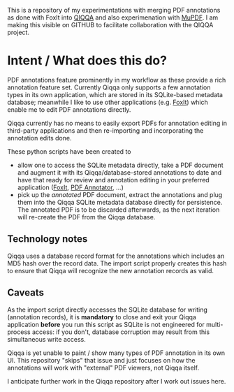 This is a repository of my experimentations with merging PDF
annotations as done with FoxIt into
[QIQQA](https://github.com/jimmejardine/qiqqa-open-source) and also
experimenation with [MuPDF](https://github.com/ArtifexSoftware/mupdf).
I am making this visible on GITHUB to facilitate collaboration with
the QIQQA project.

# Intent / What does this do?

PDF annotations feature prominently in my workflow as these provide a
rich annotation feature set. Currently Qiqqa only supports a few
annotation types in its own application, which are stored in its
SQLite-based metadata database; meanwhile I like to use other
applications (e.g. [FoxIt](https://www.foxitsoftware.com/pdf-editor/))
which enable me to edit PDF annotations directly.

Qiqqa currently has no means to easily export PDFs for annotation
editing in third-party applications and then re-importing and
incorporating the annotation edits done.

These python scripts have been created to

- allow one to access the SQLite metadata directly, take a PDF
  document and augment it with its Qiqqa/database-stored annotations
  to date and have that ready for review and annotation editing in
  your preferred application
  ([FoxIt](https://www.foxitsoftware.com/pdf-editor/), [PDF
  Annotator](https://www.pdfannotator.com/en/), ...)
- pick up the *annotated* PDF document, extract the annotations and
  plug them into the Qiqqa SQLite metadata database directly for
  persistence. The annotated PDF is to be discarded afterwards, as the
  next iteration will re-create the PDF from the Qiqqa database.


## Technology notes



Qiqqa uses a database record format for the annotations which includes
an MD5 hash over the record data. The import script properly creates
this hash to ensure that Qiqqa will recognize the new annotation
records as valid.



## Caveats

As the import script directly accesses the SQLite database for writing
(annotation records), it is **mandatory** to close and exit your Qiqqa
application **before** you run this script as SQLite is not engineered
for multi-process access: if you don't, database corruption may result
from this simultaneous write access.

Qiqqa is yet unable to paint / show many types of PDF annotation in
its own UI.  This repository "skips" that issue and just focuses on
how the annotations will work with "external" PDF viewers, not Qiqqa
itself.

I anticipate further work in the Qiqqa repository after I work out
issues here.

